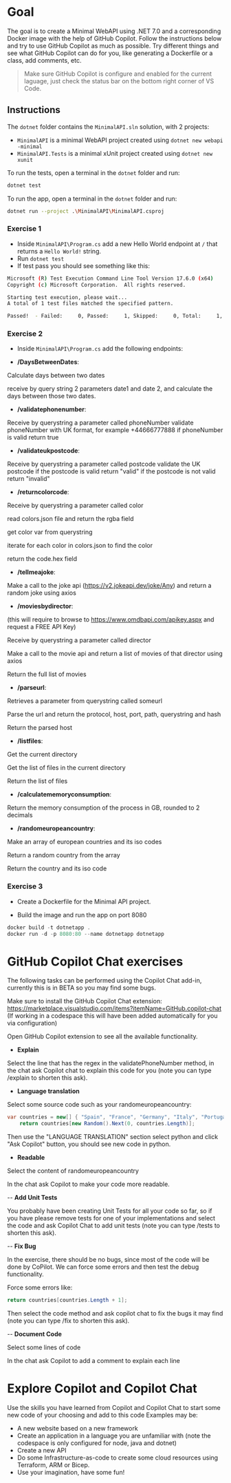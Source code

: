 # Goal

The goal is to create a Minimal WebAPI using .NET 7.0 and a corresponding Docker image with the help of GitHub Copilot.
Follow the instructions below and try to use GitHub Copilot as much as possible.
Try different things and see what GitHub Copilot can do for you, like generating a Dockerfile or a class, add comments, etc.

> Make sure GitHub Copilot is configure and enabled for the current laguage, just check the status bar on the bottom right corner of VS Code.

## Instructions

The `dotnet` folder contains the `MinimalAPI.sln` solution, with 2 projects:

- `MinimalAPI` is a minimal WebAPI project created using `dotnet new webapi -minimal`
- `MinimalAPI.Tests` is a minimal xUnit project created using `dotnet new xunit`

To run the tests, open a terminal in the `dotnet` folder and run:

```bash
dotnet test
```

To run the app, open a terminal in the `dotnet` folder and run:

```bash
dotnet run --project .\MinimalAPI\MinimalAPI.csproj
```

### Exercise 1

- Inside `MinimalAPI\Program.cs` add a new Hello World endpoint at `/` that returns a `Hello World!` string.
- Run `dotnet test`
- If test pass you should see something like this:

```bash
Microsoft (R) Test Execution Command Line Tool Version 17.6.0 (x64)
Copyright (c) Microsoft Corporation.  All rights reserved.

Starting test execution, please wait...
A total of 1 test files matched the specified pattern.

Passed!  - Failed:     0, Passed:     1, Skipped:     0, Total:     1, Duration: < 1 ms - MinimalAPI.Tests.dll
```

### Exercise 2

- Inside `MinimalAPI\Program.cs` add the following endpoints:

- **/DaysBetweenDates**:

Calculate days between two dates

receive by query string 2 parameters date1 and date 2, and calculate the days between those two dates.

- **/validatephonenumber**:

Receive by querystring a parameter called phoneNumber
validate phoneNumber with UK format, for example +44666777888
if phoneNumber is valid return true

- **/validateukpostcode**:

Receive by querystring a parameter called postcode
validate the UK postcode
if the postcode is valid return "valid"
if the postcode is not valid return "invalid"

- **/returncolorcode**:

Receive by querystring a parameter called color

read colors.json file and return the rgba field

get color var from querystring

iterate for each color in colors.json to find the color

return the code.hex field

- **/tellmeajoke**:

Make a call to the joke api (https://v2.jokeapi.dev/joke/Any) and return a random joke using axios

- **/moviesbydirector**:

(this will require to browse to https://www.omdbapi.com/apikey.aspx and request a FREE API Key)

Receive by querystring a parameter called director

Make a call to the movie api and return a list of movies of that director using axios

Return the full list of movies

- **/parseurl**:

Retrieves a parameter from querystring called someurl

Parse the url and return the protocol, host, port, path, querystring and hash

Return the parsed host

- **/listfiles**:

Get the current directory

Get the list of files in the current directory

Return the list of files

- **/calculatememoryconsumption**:

Return the memory consumption of the process in GB, rounded to 2 decimals

- **/randomeuropeancountry**:

Make an array of european countries and its iso codes

Return a random country from the array

Return the country and its iso code

### Exercise 3

- Create a Dockerfile for the Minimal API project.

- Build the image and run the app on port 8080

```powershell
docker build -t dotnetapp .
docker run -d -p 8080:80 --name dotnetapp dotnetapp
```

# GitHub Copilot Chat exercises

The following tasks can be performed using the Copilot Chat add-in, currently this is in BETA so you may find some bugs.

Make sure to install the GitHub Copilot Chat extension: https://marketplace.visualstudio.com/items?itemName=GitHub.copilot-chat
(If working in a codespace this will have been added automatically for you via configuration)

Open GitHub Copilot extension to see all the available functionality.

- **Explain**

Select the line that has the regex in the validatePhoneNumber method, in the chat ask Copilot chat to explain this code for you (note you can type /explain to shorten this ask).

- **Language translation**

Select some source code such as your randomeuropeancountry:

```csharp
var countries = new[] { "Spain", "France", "Germany", "Italy", "Portugal", "Sweden", "Norway", "Denmark", "Finland", "Iceland", "Ireland", "United Kingdom", "Greece", "Austria", "Belgium", "Bulgaria", "Croatia", "Cyprus", "Czech Republic", "Estonia", "Hungary", "Latvia", "Lithuania", "Luxembourg", "Malta", "Netherlands", "Poland", "Romania", "Slovakia", "Slovenia" };
    return countries[new Random().Next(0, countries.Length)];
```

Then use the "LANGUAGE TRANSLATION" section select python and click "Ask Copilot" button, you should see new code in python.

- **Readable**

Select the content of randomeuropeancountry

In the chat ask Copilot to make your code more readable.

-- **Add Unit Tests**

You probably have been creating Unit Tests for all your code so far, so if you have please remove tests for one of your implementations and select the code and ask Copilot Chat to add unit tests (note you can type /tests to shorten this ask).

-- **Fix Bug**

In the exercise, there should be no bugs, since most of the code will be done by CoPilot. We can force some errors and then test the debug functionality.

Force some errors like:

```csharp
return countries[countries.Length + 1];
```

Then select the code method and ask copilot chat to fix the bugs it may find (note you can type /fix to shorten this ask).

-- **Document Code**

Select some lines of code

In the chat ask Copilot to add a comment to explain each line

# Explore Copilot and Copilot Chat

Use the skills you have learned from Copilot and Copilot Chat to start some new code of your choosing and add to this code
Examples may be:
- A new website based on a new framework
- Create an application in a language you are unfamiliar with (note the codespace is only configured for node, java and dotnet)
- Create a new API
- Do some Infrastructure-as-code to create some cloud resources using Terraform, ARM or Bicep.
- Use your imagination, have some fun!

